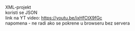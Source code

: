 XML-projekt  
koristi se JSON  
link na YT video: https://youtu.be/ixHfCtX9fGc  
napomena - ne radi ako se pokrene u browseru bez servera
